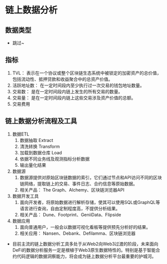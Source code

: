 # 链上数据分析
## 数据类型
- 跳过~

## 指标
1. TVL： 表示在一个协议或整个区块链生态系统中被锁定的加密资产的总价值，包括流动性、抵押贷款和收益聚合中的总资产价值。
2. 活跃地址数： 在一定时间段内至少执行过一次交易的钱包地址数量。
3. 交易数： 是在一定时间段内链上发生的所有交易的数量。
4. 交易量： 是在一定时间段内链上这些交易涉及资产价值的总额。 
5. 交易费用

## 链上数据分析流程及工具
1. 数据ETL
    1. 数据抽取 Extract
    2. 清洗转换 Transform
    3. 加载到数据仓库 Load
    4. 依据不同业务线及观测指标分析数据
    5. 输出量化结果
2. 数据源
    1. 数据源提供对原始区块链数据的索引，它们通过节点和API访问不同的区块链网络，提取链上的交易、事件日志、合约信息等原始数据。
    2. 相关产品： The Graph、Alchemy、区块链浏览器API
3. 数据开发工具
    1. 面向开发者，将原始数据进行解析存储，使其可以使用SQL或GraphQL等语言进行查询，自由定制程度高，不提供分析结果。
    2. 相关产品： Dune、Footprint、GeniiData、Flipside
4. 数据应用
    1. 面向普通用户，一般会以数据可视化看板等提供预先分析好的结果。
    2. 相关应用： Nansen、Debank、Defilamma、区块链浏览器

- 目前主流的链上数据分析工具多处于从Web2向Web3过渡的阶段，未来面向DeFi的数据分析服务一定是根植于Web3原生数据特性的。特别是基于智能合约代码逻辑的数据洞察能力，将会成为链上数据分析平台最重要的护城河。